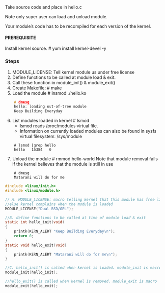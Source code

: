 Take source code and place in hello.c

Note only super user can load and unload module.
	
Your module’s code has to be recompiled for each version of the kernel.

#### PREREQUISITE
Install kernel source.	# yum install kernel-devel -y

### Steps

1. MODULE_LICENSE: Tell kernel module us under free license
2. Define functions to be called at module load & exit. 
3. Call these function in module_init() & module_exit()
4. Create Makefile;	# make
5. Load the module		# insmod ./hello.ko
```C
	# dmesg
	hello: loading out-of-tree module
	Keep Building Everyday
```	

6. List modules loaded in kernel	# lsmod
	- lsmod reads /proc/modules virtual file.
	- Information on currently loaded modules can also be found in sysfs virtual filesystem:
		/sys/module
```		
	# lsmod |grep hello
	hello	16384	0
```			

7. Unload the module	# rmmod hello-world
	Note that module removal fails if the kernel believes that the module is still in use
```	
	# dmesg
	Matarani will do for me
```	


```C
#include <linux/init.h>
#include <linux/module.h>

// A. MODULE_LICENSE: macro telling kernel that this module has free license, 
//else kernel complains when the module is loaded
MODULE_LICENSE("Dual BSD/GPL");

//B. define functions to be called at time of module load & exit
static int hello_init(void)
{
	printk(KERN_ALERT "Keep Building Everyday\n");
	return 0;
}
static void hello_exit(void)
{
	printk(KERN_ALERT "Matarani will do for me\n");
}

//C. hello_init() is called when kernel is loaded. module_init is macro
module_init(hello_init);

//hello_exit() is called when kernel is removed. module_exit is macro
module_exit(hello_exit);
```
